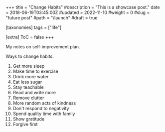 +++
title = "Change Habits"
#description = "This is a showcase post."
date = 2018-06-19T03:45:00Z
#updated = 2022-11-10
#weight = 0
#slug = "future post"
#path = "/launch"
#draft = true

[taxonomies]
tags = ["life"]

[extra]
ToC = false
+++

My notes on self-improvement plan.

Ways to change habits:

1. Get more sleep
2. Make time to exercise
3. Drink more water
4. Eat less sugar
5. Stay teachable
6. Read and write more
7. Remove clutter
8. More random acts of kindness
9. Don't respond to negativity
10. Spend quality time with family
11. Show gratitude 
12. Forgive first
